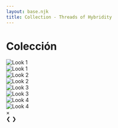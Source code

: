 ```yaml
---
layout: base.njk
title: Collection - Threads of Hybridity
---
```

  
# Colección

<div class="gallery">
    <div class="gallery-item">
        <img src="/images/collection/1.jpg" alt="Look 1" class="gallery-image" loading="lazy">
    </div>
    <div class="gallery-item">
        <img src="/images/collection/2.jpg" alt="Look 1" class="gallery-image" loading="lazy">
    </div>
    <div class="gallery-item">
        <img src="/images/collection/3.jpg" alt="Look 2" class="gallery-image" loading="lazy">
    </div>
    <div class="gallery-item">
        <img src="/images/collection/4.jpg" alt="Look 2" class="gallery-image" loading="lazy">
    </div>
    <div class="gallery-item">
        <img src="/images/collection/5.jpg" alt="Look 3" class="gallery-image" loading="lazy">
    </div>
    <div class="gallery-item">
        <img src="/images/collection/6.jpg" alt="Look 3" class="gallery-image" loading="lazy">
    </div>
    <div class="gallery-item">
        <img src="/images/collection/7.jpg" alt="" class="gallery-image" loading="lazy">
    </div>
    <div class="gallery-item">
        <img src="/images/collection/8.jpg" alt="Look 4" class="gallery-image" loading="lazy">
    </div>
    <div class="gallery-item">
        <img src="/images/collection/9.jpg" alt="Look 4" class="gallery-image" loading="lazy">
    </div>
    <!-- Add more images as needed -->
</div>

<!-- Modal Structure -->
<div id="modal" class="modal">
    <span class="close">&times;</span>
    <img class="modal-content" id="modal-image">
    <div id="caption"></div>
    <a class="prev">&#10094;</a>
    <a class="next">&#10095;</a>
</div>